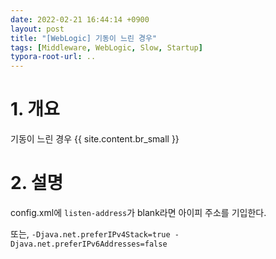 ```yaml
---
date: 2022-02-21 16:44:14 +0900
layout: post
title: "[WebLogic] 기동이 느린 경우"
tags: [Middleware, WebLogic, Slow, Startup]
typora-root-url: ..
---
```


# 1. 개요

기동이 느린 경우
{{ site.content.br_small }}

# 2. 설명

config.xml에 `listen-address`가 blank라면 아이피 주소를 기입한다.

또는, `-Djava.net.preferIPv4Stack=true -Djava.net.preferIPv6Addresses=false`
